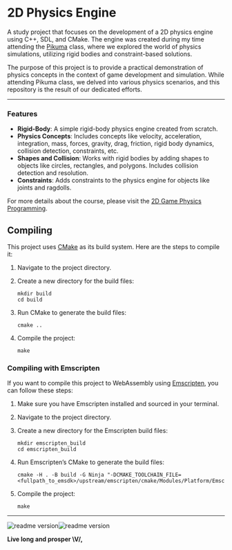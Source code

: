 # 2D Physics Engine

A study project that focuses on the development of a 2D physics engine using C++, SDL, and CMake. The engine was created during my time attending the [Pikuma] class, where we explored the world of physics simulations, utilizing rigid bodies and constraint-based solutions.

The purpose of this project is to provide a practical demonstration of physics concepts in the context of game development and simulation. While attending Pikuma class, we delved into various physics scenarios, and this repository is the result of our dedicated efforts.

---

### Features

-   **Rigid-Body**: A simple rigid-body physics engine created from scratch.
-   **Physics Concepts**: Includes concepts like velocity, acceleration, integration, mass, forces, gravity, drag, friction, rigid body dynamics, collision detection, constraints, etc.
-   **Shapes and Collision**: Works with rigid bodies by adding shapes to objects like circles, rectangles, and polygons. Includes collision detection and resolution.
-   **Constraints**: Adds constraints to the physics engine for objects like joints and ragdolls.

For more details about the course, please visit the [2D Game Physics Programming].


## Compiling

This project uses [CMake] as its build system. Here are the steps to compile it:

1.  Navigate to the project directory.
2.  Create a new directory for the build files:
    
    ```
    mkdir build
    cd build
    ```
    
3.  Run CMake to generate the build files:
    
    ```
    cmake ..
    ```
    
4.  Compile the project:
    
    ```
    make
    ```
    

### Compiling with Emscripten

If you want to compile this project to WebAssembly using [Emscripten], you can follow these steps:

1.  Make sure you have Emscripten installed and sourced in your terminal.
2.  Navigate to the project directory.
3.  Create a new directory for the Emscripten build files:
    
    ```
    mkdir emscripten_build
    cd emscripten_build
    ```
    
4.  Run Emscripten’s CMake to generate the build files:
    
    ```
    cmake -H . -B build -G Ninja "-DCMAKE_TOOLCHAIN_FILE=<fullpath_to_emsdk>/upstream/emscripten/cmake/Modules/Platform/Emscripten.cmake"
    ```
    
5.  Compile the project:
    
    ```
    make
    ```

-----
![readme version](https://img.shields.io/badge/%2F~.-lightgrey.svg?style=flat-square&colorA=808080&colorB=808080)![readme version](https://img.shields.io/badge/17%2F09%2F23--lightgrey.svg?style=flat-square&colorA=000000&colorB=808080)

**Live long and prosper \V/,**


[//]: # (External links)

[pikuma]: <https://pikuma.com>
[2D Game Physics Programming]: <https://pikuma.com/courses/game-physics-engine-programming>
[cmake]: <https://cmake.org>
[emscripten]: <https://emscripten.org>
